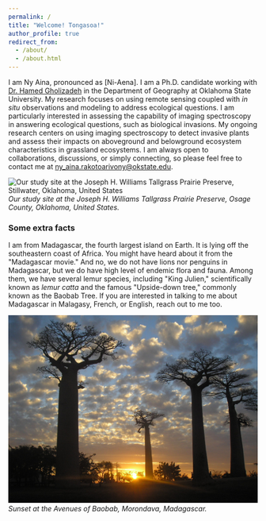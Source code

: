 ```yaml
---
permalink: /
title: "Welcome! Tongasoa!"
author_profile: true
redirect_from: 
  - /about/
  - /about.html
---
```


I am Ny Aina, pronounced as [Ni-Aena]. I am a Ph.D. candidate working with [Dr. Hamed Gholizadeh](https://hamedgholizadeh.wixsite.com/mysite) in the Department of Geography at Oklahoma State University. My research focuses on using remote sensing coupled with *in situ* observations and modeling to address ecological questions. I am particularly interested in assessing the capability of imaging spectroscopy in answering ecological questions, such as biological invasions. My ongoing research centers on using imaging spectroscopy to detect invasive plants and assess their impacts on aboveground and belowground ecosystem characteristics in grassland ecosystems. I am always open to collaborations, discussions, or simply connecting, so please feel free to contact me at ny_aina.rakotoarivony@okstate.edu.

![Our study site at the Joseph H. Williams Tallgrass Prairie Preserve, Stillwater, Oklahoma, United States](images/IMG_20220731_145613468_HDR.jpg)
*Our study site at the Joseph H. Williams Tallgrass Prairie Preserve, Osage County, Oklahoma, United States.*

### Some extra facts
I am from Madagascar, the fourth largest island on Earth. It is lying off the southeastern coast of Africa. You might have heard about it from the "Madagascar movie." And no, we do not have lions nor penguins in Madagascar, but we do have high level of endemic flora and fauna. Among them, we have several lemur species, including "King Julien," scientifically known as *lemur catta* and the famous "Upside-down tree," commonly known as the Baobab Tree. If you are interested in talking to me about Madagascar in Malagasy, French, or English, reach out to me too.     

![A sunset at the Avenues of Baobab, Morondava, Madagascar](images/P1010575.JPG)
*Sunset at the Avenues of Baobab, Morondava, Madagascar.*
